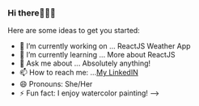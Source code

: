### Hi there🧏🏽‍♀️


Here are some ideas to get you started:

- 🔭 I’m currently working on ... ReactJS Weather App
- 🌱 I’m currently learning ... More about ReactJS
- 💬 Ask me about ... Absolutely anything!
- 📫 How to reach me: ...[My LinkedIN](https://www.linkedin.com/in/habon-h/)
- 😄 Pronouns: She/Her
- ⚡ Fun fact: I enjoy watercolor painting!
-->
